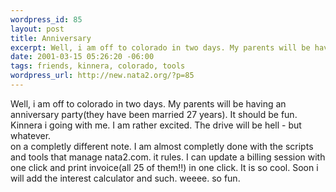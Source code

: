 ```yaml
--- 
wordpress_id: 85
layout: post
title: Anniversary
excerpt: Well, i am off to colorado in two days. My parents will be having an anniversary party(they have been married 27 years). It should be fun. Kinnera i going with me. I am rather excited. The drive will be hell - but whatever.  on a completly different note. I am almost completly done with the scripts and tools that manage nata2.com. it rules. I can update a billing session with one click and pr...
date: 2001-03-15 05:26:20 -06:00
tags: friends, kinnera, colorado, tools
wordpress_url: http://new.nata2.org/?p=85
---
```

Well, i am off to colorado in two days. My parents will be having an anniversary party(they have been married 27 years). It should be fun. Kinnera i going with me. I am rather excited. The drive will be hell - but whatever. <br> on a completly different note. I am almost completly done with the scripts and tools that manage nata2.com. it rules. I can update a billing session with one click and print invoice(all 25 of them!!) in one click. It is so cool. Soon i will add the interest calculator and such. weeee. so fun. 
